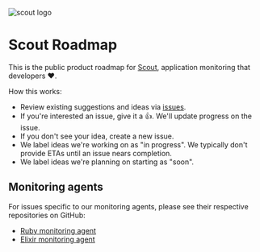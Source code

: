 ![scout logo](https://avatars6.githubusercontent.com/u/458509?v=4&s=200)

# Scout Roadmap

This is the public product roadmap for [Scout](https://scoutapp.com), application monitoring that developers ❤️. 

How this works:

* Review existing suggestions and ideas via [issues](https://github.com/scoutapp/roadmap/issues).
* If you're interested an issue, give it a 👍. We'll update progress on the issue.
* If you don't see your idea, create a new issue.
* We label ideas we're working on as "in progress". We typically don't provide ETAs until an issue nears completion.
* We label ideas we're planning on starting as "soon".

## Monitoring agents

For issues specific to our monitoring agents, please see their respective repositories on GitHub:

* [Ruby monitoring agent](https://github.com/scoutapp/scout_apm_ruby)
* [Elixir monitoring agent](https://github.com/scoutapp/scout_apm_elixir)
